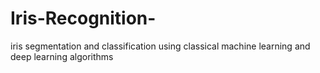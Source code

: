 # Iris-Recognition-
iris segmentation and classification using classical machine learning and deep learning algorithms 
